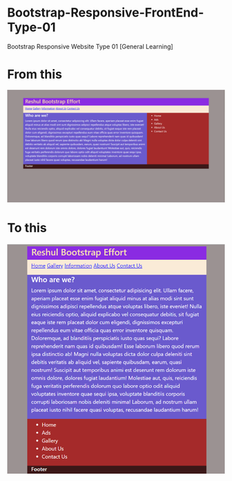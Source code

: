 # Bootstrap-Responsive-FrontEnd-Type-01
Bootstrap Responsive Website Type 01 [General Learning]

# From this
![this](Responsiveness%20(2).png)

# To this

![also this](Responsiveness%20(1).png)
